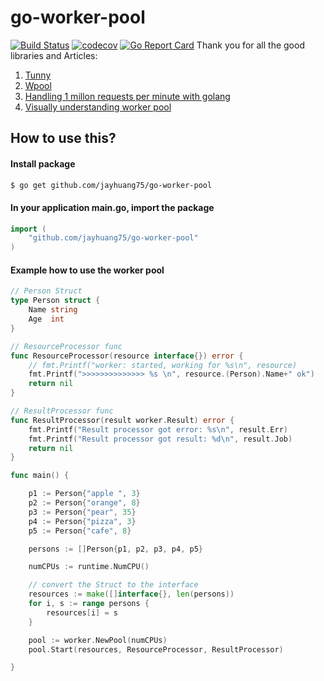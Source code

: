 # go-worker-pool
[![Build Status](https://travis-ci.org/jayhuang75/go-worker-pool.svg?branch=master)](https://travis-ci.org/jayhuang75/go-worker-pool) [![codecov](https://codecov.io/gh/jayhuang75/go-worker-pool/branch/master/graph/badge.svg)](https://codecov.io/gh/jayhuang75/go-worker-pool)
[![Go Report Card](https://goreportcard.com/badge/github.com/jayhuang75/go-worker-pool)](https://goreportcard.com/report/github.com/jayhuang75/go-worker-pool)
Thank you for all the good libraries and Articles:
1. [Tunny](https://github.com/Jeffail/tunny)
2. [Wpool](https://github.com/gotohr/wpool)
3. [Handling 1 millon requests per minute with golang](http://marcio.io/2015/07/handling-1-million-requests-per-minute-with-golang/)
4. [Visually understanding worker pool](https://medium.com/coinmonks/visually-understanding-worker-pool-48a83b7fc1f5)

## How to use this?
#### Install package
```bash
$ go get github.com/jayhuang75/go-worker-pool
```

#### In your application main.go, import the package
```go
import (
    "github.com/jayhuang75/go-worker-pool"
)
```

#### Example how to use the worker pool
```go
// Person Struct
type Person struct {
	Name string
	Age  int
}

// ResourceProcessor func
func ResourceProcessor(resource interface{}) error {
	// fmt.Printf("worker: started, working for %s\n", resource)
	fmt.Printf(">>>>>>>>>>>>>> %s \n", resource.(Person).Name+" ok")
	return nil
}

// ResultProcessor func
func ResultProcessor(result worker.Result) error {
	fmt.Printf("Result processor got error: %s\n", result.Err)
	fmt.Printf("Result processor got result: %d\n", result.Job)
	return nil
}

func main() {

	p1 := Person{"apple ", 3}
	p2 := Person{"orange", 8}
	p3 := Person{"pear", 35}
	p4 := Person{"pizza", 3}
	p5 := Person{"cafe", 8}

	persons := []Person{p1, p2, p3, p4, p5}

	numCPUs := runtime.NumCPU()

	// convert the Struct to the interface
	resources := make([]interface{}, len(persons))
	for i, s := range persons {
		resources[i] = s
	}

	pool := worker.NewPool(numCPUs)
	pool.Start(resources, ResourceProcessor, ResultProcessor)

}
```
